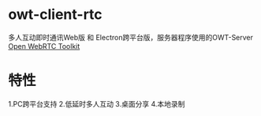 # owt-client-rtc
多人互动即时通讯Web版 和 Electron跨平台版，服务器程序使用的OWT-Server [Open WebRTC Toolkit](https://github.com/open-webrtc-toolkit/)

# 特性
1.PC跨平台支持
2.低延时多人互动
3.桌面分享
4.本地录制
